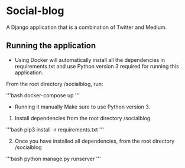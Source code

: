 # Social-blog
A Django application that is a combination of Twitter and Medium.

## Running the application

* Using Docker will automatically install all the dependencies in requirements.txt and use Python version 3 required for running this application.

From the root directory /socialblog, run:

'''bash
docker-compose up
'''

* Running it manually
Make sure to use Python version 3.

1. Install dependencies from the root directory /socialblog

'''bash
pip3 install -r requirements.txt
'''

2. Once you have installed all dependencies, from the root directory /socialblog

'''bash
python manage.py runserver
'''

